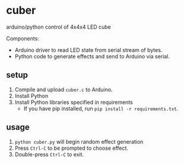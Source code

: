 # cuber
arduino/python control of 4x4x4 LED cube

Components:

* Arduino driver to read LED state from serial stream of bytes.
* Python code to generate effects and send to Arduino via serial.

## setup
1. Compile and upload `cuber.c` to Arduino. 
1. Install Python
1. Install Python libraries specified in requirements 
     * If you have pip installed, run `pip install -r requirements.txt`.

## usage
1. `python cuber.py` will begin random effect generation
1. Press `Ctrl-C` to be prompted to choose effect.
1. Double-press `Ctrl-C` to exit.